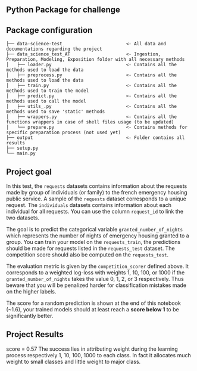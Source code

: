 ## Python Package for challenge ##


## Package configuration
```
├── data-science-test                        <- All data and documentations regarding the project
├── data_science_test_AT                     <- Ingestion, Preparation, Modeling, Exposition folder with all necessary methods
│   ├── loader.py                            <- Contains all the methods used to load the data 
│   ├── preprocess.py                        <- Contains all the methods used to load the data 
│   ├── train.py                             <- Contains all the methods used to train the model
│   ├── predict.py                           <- Contains all the methods used to call the model
│   ├── utils_.py                            <- Contains all the methods used to save 'static' methods
│   ├── wrappers.py                          <- Contains all the functions wrappers in case of shell files usage (to be updated)
│   └── prepare.py                           <- Contains methods for specific preparation process (not used yet)
├── output                                   <- Folder contains all results
├── setup.py
└── main.py
```


## Project goal

In this test, the `requests` datasets contains information about the requests made by group of individuals (or family) to the french emergency housing public service. A sample of the `requests` dataset corresponds to a unique request. The `individuals` datasets contains information about each individual for all requests.
You can use the column `request_id` to link the two datasets.

The goal is to predict the categorical variable `granted_number_of_nights` which represents the number of nights of emergency housing granted to a group. You can train your model on the `requests_train`, the predictions should be made for requests listed in the `requests_test` dataset. The competition score should also be computed on the `requests_test`.

The evaluation metric is given by the `competition_scorer` defined above. It corresponds to a weighted log-loss with weights 1, 10, 100, or 1000 if the `granted_number_of_nights` takes the value 0, 1, 2, or 3 respectively. Thus beware that you will be penalized harder for classification mistakes made on the higher labels.

The score for a random prediction is shown at the end of this notebook (~1.6), your trained models should at least reach a **score below 1** to be significantly better.

## Project Results 

score = 0.57
The success lies in attributing weight during the learning process respectively 1, 10, 100, 1000 to each class. In fact it allocates much weight to small classes and little weight to major class.





